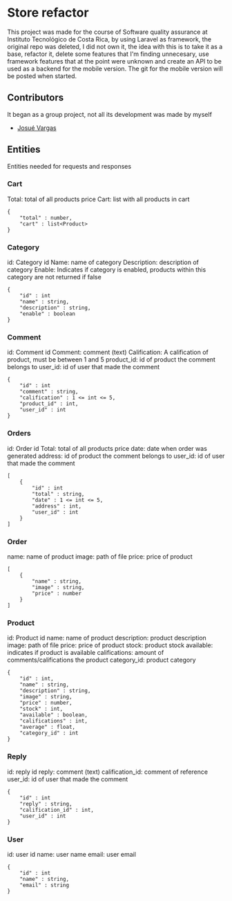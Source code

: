 # Store refactor

This project was made for the course of Software quality assurance at Instituto Tecnológico de Costa Rica, by using Laravel as framework, the original repo was deleted, I did not own it,
the idea with this is to take it as a base, refactor it, delete some features that I'm finding unnecesary, use framework features that at the point were unknown and create an API to be used as a backend for the mobile version. The git for the mobile version will be posted when started.


## Contributors
It began as a group project, not all its development was made by myself

- [Josué Vargas](https://github.com/JoVarHdez)


## Entities

Entities needed for requests and responses

### Cart
Total: total of all products price
Cart: list with all products in cart
```
{
    "total" : number,
    "cart" : list<Product>
}
```

### Category
id: Category id
Name: name of category
Description: description of category
Enable: Indicates if category is enabled, products within this category are not returned if false
```
{
    "id" : int
    "name" : string,
    "description" : string,
    "enable" : boolean
}
```

### Comment
id: Comment id
Comment: comment (text)
Calification: A calification of product, must be between 1 and 5
product_id: id of product the comment belongs to
user_id: id of user that made the comment
```
{
    "id" : int
    "comment" : string,
    "calification" : 1 <= int <= 5,
    "product_id" : int,
    "user_id" : int
}
```

### Orders
id: Order id
Total: total of all products price
date: date when order was generated
address: id of product the comment belongs to
user_id: id of user that made the comment
```
[
    {
        "id" : int
        "total" : string,
        "date" : 1 <= int <= 5,
        "address" : int,
        "user_id" : int
    }
]
```

### Order
name: name of product
image: path of file
price: price of product
```
[
    {
        "name" : string,
        "image" : string,
        "price" : number
    }
]
```

### Product
id: Product id
name: name of product
description: product description
image: path of file
price: price of product
stock: product stock
available: indicates if product is available
califications: amount of comments/califications the product 
category_id: product category
```
{
    "id" : int,
    "name" : string,
    "description" : string,
    "image" : string,
    "price" : number,
    "stock" : int,
    "available" : boolean,
    "califications" : int,
    "average" : float,
    "category_id" : int
}
```

### Reply
id: reply id
reply: comment (text)
calification_id: comment of reference
user_id: id of user that made the comment
```
{
    "id" : int
    "reply" : string,
    "calification_id" : int,
    "user_id" : int
}
```

### User

id: user id
name: user name
email: user email
```
{
    "id" : int
    "name" : string,
    "email" : string
}
```